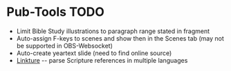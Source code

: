 # Pub-Tools TODO

* Limit Bible Study illustrations to paragraph range stated in fragment
* Auto-assign F-keys to scenes and show then in the Scenes tab (may not be supported in OBS-Websocket)
* Auto-create yeartext slide (need to find online source)
* [Linkture](https://github.com/erykjj/linkture) -- parse Scripture references in multiple languages

